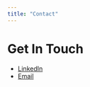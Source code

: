 ```yaml
---
title: "Contact"
---
```


# Get In Touch
* [LinkedIn](https://linkedin.com/in/wgeorgecook)
* [Email](mailto:web@casadecook.com)